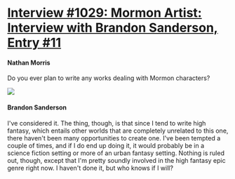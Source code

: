 # [Interview #1029: Mormon Artist: Interview with Brandon Sanderson, Entry #11](https://www.theoryland.com/intvmain.php?i=1029#11)

#### Nathan Morris

Do you ever plan to write any works dealing with Mormon characters?

![](http://mormonartist.net/images/interviews/brandon-sanderson/brandon-sanderson-06.jpg)

#### Brandon Sanderson

I've considered it. The thing, though, is that since I tend to write high fantasy, which entails other worlds that are completely unrelated to this one, there haven't been many opportunities to create one. I've been tempted a couple of times, and if I do end up doing it, it would probably be in a science fiction setting or more of an urban fantasy setting. Nothing is ruled out, though, except that I'm pretty soundly involved in the high fantasy epic genre right now. I haven't done it, but who knows if I will?


